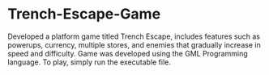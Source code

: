 # Trench-Escape-Game

Developed a platform game titled Trench Escape, includes features such as powerups, currency, multiple stores, and enemies that gradually increase in speed and difficulty. Game was developed using the GML Programming language.
To play, simply run the executable file.
